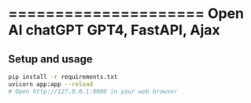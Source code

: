 =====================
Open AI chatGPT
GPT4, FastAPI, Ajax
=====================


Setup and usage
----------------

```bash
pip install -r requirements.txt
uvicorn app:app --reload
# Open http://127.0.0.1:8000 in your web browser
```